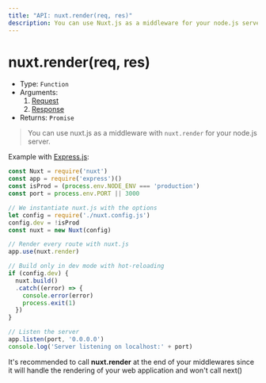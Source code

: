 ```yaml
---
title: "API: nuxt.render(req, res)"
description: You can use Nuxt.js as a middleware for your node.js server.
---
```


# nuxt.render(req, res)

- Type: `Function`
- Arguments:
  1. [Request](https://nodejs.org/api/http.html#http_class_http_incomingmessage)
  2. [Response](https://nodejs.org/api/http.html#http_class_http_serverresponse)
- Returns: `Promise`

> You can use nuxt.js as a middleware with `nuxt.render` for your node.js server.

Example with [Express.js](https://github.com/expressjs/express):
```js
const Nuxt = require('nuxt')
const app = require('express')()
const isProd = (process.env.NODE_ENV === 'production')
const port = process.env.PORT || 3000

// We instantiate nuxt.js with the options
let config = require('./nuxt.config.js')
config.dev = !isProd
const nuxt = new Nuxt(config)

// Render every route with nuxt.js
app.use(nuxt.render)

// Build only in dev mode with hot-reloading
if (config.dev) {
  nuxt.build()
  .catch((error) => {
    console.error(error)
    process.exit(1)
  })
}

// Listen the server
app.listen(port, '0.0.0.0')
console.log('Server listening on localhost:' + port)
```

<div class="Alert">

It's recommended to call **nuxt.render** at the end of your middlewares since it will handle the rendering of your web application and won't call next()

</div>
